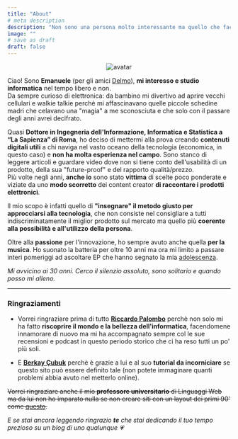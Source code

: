 ```yaml
---
title: "About"
# meta description
description: "Non sono una persona molto interessante ma quello che faccio, lo faccio con passione."
image: ""
# save as draft
draft: false
---
```

<center>
    <img src="https://res.cloudinary.com/techbudget-it/image/upload/c_scale,w_350/v1638727835/profile-pic.png" alt="avatar" />
</center>

Ciao! Sono **Emanuele** (per gli amici [Delmo](https://www.instagram.com/imxdelmo)), **mi interesso e studio informatica** nel tempo libero e non.<br>
Da sempre curioso di elettronica: da bambino mi divertivo ad aprire vecchi cellulari e walkie talkie perchè mi affascinavano quelle piccole schedine madri che celavano una "magia" a me sconosciuta e che solo con il passare degli anni avrei decifrato.

Quasi **Dottore in Ingegneria dell'Informazione, Informatica e Statistica a “La Sapienza” di Roma**, ho deciso di mettermi alla prova creando **contenuti digitali utili** a chi naviga nel vasto oceano della tecnologia (economica, in questo caso) e **non ha molta esperienza nel campo**.
Sono stanco di leggere articoli e guardare video dove non si tiene conto dell'usabilità di un prodotto, della sua "future-proof" e del rapporto qualità/prezzo.<br>
Più volte negli anni, **anche io** sono stato **vittima** di scelte poco ponderate e viziate da uno **modo scorretto** dei content creator **di raccontare i prodotti elettronici**.

Il mio scopo è infatti quello di **"insegnare" il metodo giusto per approcciarsi alla tecnologia**, che non consiste nel consigliare a tutti indiscriminatamente il miglior prodotto sul mercato ma quello più **coerente alla possibilità e all'utilizzo della persona**.<br>

Oltre alla **passione** per l'innovazione, ho sempre avuto anche quella **per la musica**. Ho suonato la batteria per oltre 10 anni ma ora mi limito a passare interi pomeriggi ad ascoltare EP che hanno segnato la mia [adolescenza](https://www.last.fm/it/user/guren_lelo).

_Mi avvicino ai 30 anni. Cerco il silenzio assoluto, sono solitario e quando posso mi alleno._
<!--Aggiungere Google Maps con Latina-->
***

### Ringraziamenti

- Vorrei ringraziare prima di tutto [**Riccardo Palombo**](https://riccardo.im/) perchè non solo mi ha fatto **riscoprire il mondo e la bellezza dell'informatica**, facendomene innamorare di nuovo ma mi ha accompagnato sempre col le sue recensioni e podcast in questo periodo storico che ci ha reso tutti un po' più soli.

- E [**Berkay Çubuk**](https://berkaycubuk.com/) perchè è grazie a lui e al suo **tutorial da incorniciare** se questo sito può essere definito tale (non potete immaginare quanti problemi abbia avuto nel metterlo online).

~~Vorrei ringraziare anche il mio **professore universitario** di Linguaggi Web ma da lui non ho imparato nulla se non creare siti con un layout dei primi 90' come [questo](https://res.cloudinary.com/techbudget-it/image/upload/v1634835452/oldwebsite.jpg).~~

*E se stai ancora leggendo ringrazio **te** che stai dedicando il tuo tempo prezioso su un blog di uno qualunque 💗*
